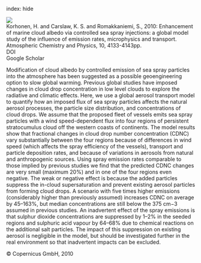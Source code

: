 index: hide

<div class="Citation">
    <div class="Citation-thumb CitationThumb-linked"  data-href="https://doi.org/10.5194/acp-10-4133-2010">
      <img src="https://static.claimspace.cloud/climate-study-static/refs/thumbs/7/Korhonen_et_al_2010a-thumb.png" />
    </div>

  <div class="Citation-body">
    <div class="Citation-text">Korhonen, H. and Carslaw, K. S. and Romakkaniemi, S., 2010: Enhancement of marine cloud albedo via controlled sea spray injections: a global model study of the influence of emission rates, microphysics and transport. <span class="Article-journal">Atmospheric Chemistry and Physics, </span><span class="Article-volume">10, </span>4133-4143pp.</div>
    <div class="Citation-links">
      <div class="CitationLink" data-href="https://doi.org/10.5194/acp-10-4133-2010">
        <div class="CitationLink-icon CitationLink-Doi"></div>
        <div class="CitationLink-text">DOI</div>
      </div>
      <div class="CitationLink" data-href="https://scholar.google.com/scholar?q=10.5194/acp-10-4133-2010">
        <div class="CitationLink-icon CitationLink-Scholar"></div>
        <div class="CitationLink-text">Google Scholar</div>
      </div>
    </div>
  </div>
</div>

Modification of cloud albedo by controlled emission of sea spray particles into the atmosphere has been suggested as a possible geoengineering option to slow global warming. Previous global studies have imposed changes in cloud drop concentration in low level clouds to explore the radiative and climatic effects. Here, we use a global aerosol transport model to quantify how an imposed flux of sea spray particles affects the natural aerosol processes, the particle size distribution, and concentrations of cloud drops. We assume that the proposed fleet of vessels emits sea spray particles with a wind speed-dependent flux into four regions of persistent stratocumulus cloud off the western coasts of continents. The model results show that fractional changes in cloud drop number concentration (CDNC) vary substantially between the four regions because of differences in wind speed (which affects the spray efficiency of the vessels), transport and particle deposition rates, and because of variations in aerosols from natural and anthropogenic sources. Using spray emission rates comparable to those implied by previous studies we find that the predicted CDNC changes are very small (maximum 20%) and in one of the four regions even negative. The weak or negative effect is because the added particles suppress the in-cloud supersaturation and prevent existing aerosol particles from forming cloud drops. A scenario with five times higher emissions (considerably higher than previously assumed) increases CDNC on average by 45–163%, but median concentrations are still below the 375 cm−3 assumed in previous studies. An inadvertent effect of the spray emissions is that sulphur dioxide concentrations are suppressed by 1–2% in the seeded regions and sulphuric acid vapour by 64–68% due to chemical reactions on the additional salt particles. The impact of this suppression on existing aerosol is negligible in the model, but should be investigated further in the real environment so that inadvertent impacts can be excluded.

<div class="Citation-copy">
&copy; Copernicus GmbH, 2010
</div>